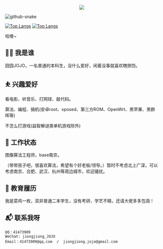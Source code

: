 <p align="center"> 
  <img src="https://profile-counter.glitch.me/jiongjiongJOJO/count.svg" />
</p>

<picture>
  <source media="(prefers-color-scheme: dark)" srcset="./dist/github-snake-dark.svg" />
  <source media="(prefers-color-scheme: light)" srcset="./dist/github-snake.svg" />
  <img alt="github-snake" src="github-snake.svg" />
</picture>

[![Top Langs](https://github-readme-stats.vercel.app/api/top-langs/?username=jiongjiongJOJO&show_icons=true&role=OWNER,ORGANIZATION_MEMBER,COLLABORATOR&locale=cn&layout=compact)]()
[![Top Langs](https://github-readme-stats-one-bice.vercel.app/api?username=jiongjiongJOJO&show_icons=true&count_private=true&locale=cn)]()

哈喽~


## 👨‍💻 我是谁

囧囧JOJO，一名普通的本科生，没什么爱好，闲着没事就喜欢瞎捯饬。

## ⛹ 兴趣爱好

看电影、听音乐、打网球、敲代码。

算法、编程、搞机(安卓root、xposed、第三方ROM、OpenWrt、黑苹果、黑群晖等)

不怎么打游戏(益智解谜类单机游戏除外) 

## 🔭 工作状态

图像算法工程师，base南京。

（带带孩子吧，很喜欢算法，希望有个好老板/领导。）暂时不考虑北上广深，可以考虑南京、合肥、武汉、杭州等周边城市，欢迎骚扰。

## 🌱 教育履历

我是菜鸡一枚，双非普通二本学生，没有考研，学艺不精，还请大佬多多包涵！

## 📬 联系我呀

```
QQ：41473909
WeChat: jiongjiong_JOJO
Email：41473909@qq.com  /  jiongjiong.jojo@gmail.com
```
